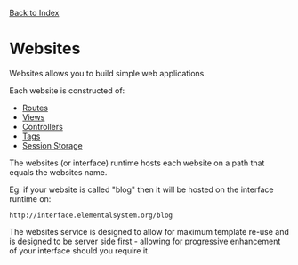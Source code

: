 [Back to Index](/documentation)

# Websites

Websites allows you to build simple web applications.

Each website is constructed of:

* [Routes](/documentation/websites/routes)
* [Views](/documentation/websites/views)
* [Controllers](/documentation/websites/controllers)
* [Tags](/documentation/websites/tags)
* [Session Storage](/documentation/websites/sessionStorage)

The websites (or interface) runtime hosts each website on a path that equals the websites name.

Eg. if your website is called "blog" then it will be hosted on the interface runtime on:

`http://interface.elementalsystem.org/blog`

The websites service is designed to allow for maximum template re-use and is designed to be server side first - allowing for progressive enhancement of your interface should you require it.